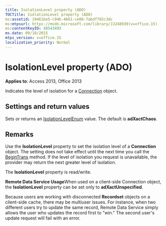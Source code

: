 ```yaml
---
title: IsolationLevel property (ADO)
TOCTitle: IsolationLevel property (ADO)
ms:assetid: 19461be5-c94b-4b61-ce08-7abdf702c3dc
ms:mtpsurl: https://msdn.microsoft.com/library/JJ248939(v=office.15)
ms:contentKeyID: 48543493
ms.date: 09/18/2015
mtps_version: v=office.15
localization_priority: Normal
---
```


# IsolationLevel property (ADO)


**Applies to**: Access 2013, Office 2013

Indicates the level of isolation for a [Connection](connection-object-ado.md) object.

## Settings and return values

Sets or returns an [IsolationLevelEnum](isolationlevelenum.md) value. The default is **adXactChaos**.

## Remarks

Use the **IsolationLevel** property to set the isolation level of a **Connection** object. The setting does not take effect until the next time you call the [BeginTrans](begintrans-committrans-and-rollbacktrans-methods-ado.md) method. If the level of isolation you request is unavailable, the provider may return the next greater level of isolation.

The **IsolationLevel** property is read/write.

**Remote Data Service Usage**When used on a client-side Connection object, the **IsolationLevel** property can be set only to **adXactUnspecified**.

Because users are working with disconnected **Recordset** objects on a client-side cache, there may be multiuser issues. For instance, when two different users try to update the same record, Remote Data Service simply allows the user who updates the record first to "win." The second user's update request will fail with an error.

